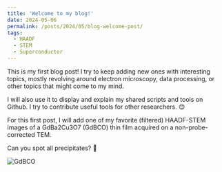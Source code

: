 ```yaml
---
title: 'Welcome to my blog!'
date: 2024-05-06
permalink: /posts/2024/05/blog-welcome-post/
tags:
  - HAADF
  - STEM
  - Superconductor
---
```


This is my first blog post! I try to keep adding new ones with interesting topics, mostly revolving around electron microscopy, data processing, or other topics that might come to my mind. 

I will also use it to display and explain my shared scripts and tools on Github. I try to contribute useful tools for other researchers. 😊

For this first post, I will add one of my favorite (filtered) HAADF-STEM images of a GdBa2Cu3O7 (GdBCO) thin film acquired on a non-probe-corrected TEM.

Can you spot all precipitates? 👻

![GdBCO](/images/blog/gdbco-haadf.png)
